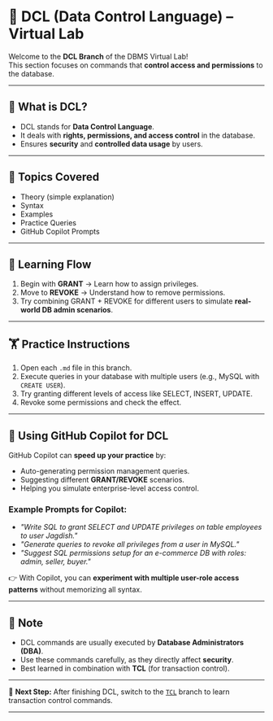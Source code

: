 # 🔐 DCL (Data Control Language) – Virtual Lab

Welcome to the **DCL Branch** of the DBMS Virtual Lab!  
This section focuses on commands that **control access and permissions** to the database.

---

## 📘 What is DCL?
- DCL stands for **Data Control Language**.
- It deals with **rights, permissions, and access control** in the database.
- Ensures **security** and **controlled data usage** by users.

---

## 📂 Topics Covered

- Theory (simple explanation)  
- Syntax  
- Examples  
- Practice Queries  
- GitHub Copilot Prompts  


---

## 📝 Learning Flow
1. Begin with **GRANT** → Learn how to assign privileges.  
2. Move to **REVOKE** → Understand how to remove permissions.  
3. Try combining GRANT + REVOKE for different users to simulate **real-world DB admin scenarios**.

---

## 🏋️ Practice Instructions
1. Open each `.md` file in this branch.  
2. Execute queries in your database with multiple users (e.g., MySQL with `CREATE USER`).  
3. Try granting different levels of access like SELECT, INSERT, UPDATE.  
4. Revoke some permissions and check the effect.  

---

## 🤖 Using GitHub Copilot for DCL
GitHub Copilot can **speed up your practice** by:
- Auto-generating permission management queries.  
- Suggesting different **GRANT/REVOKE** scenarios.  
- Helping you simulate enterprise-level access control.  

### Example Prompts for Copilot:
- *"Write SQL to grant SELECT and UPDATE privileges on table employees to user Jagdish."*  
- *"Generate queries to revoke all privileges from a user in MySQL."*  
- *"Suggest SQL permissions setup for an e-commerce DB with roles: admin, seller, buyer."*  

👉 With Copilot, you can **experiment with multiple user-role access patterns** without memorizing all syntax.

---

## 📌 Note
- DCL commands are usually executed by **Database Administrators (DBA)**.  
- Use these commands carefully, as they directly affect **security**.  
- Best learned in combination with **TCL** (for transaction control).  

---

🔗 **Next Step:** After finishing DCL, switch to the [`TCL`](https://github.com/your-username/DBMS-VIRTUAL-LAB/tree/TCL) branch to learn transaction control commands.

---
